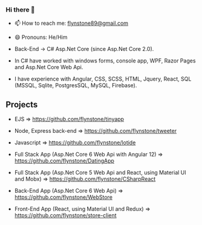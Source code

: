 ### Hi there 👋

- 📫 How to reach me: flynstone89@gmail.com
- 😄 Pronouns: He/Him

- Back-End -> C# Asp.Net Core (since Asp.Net Core 2.0).
- In C# have worked with windows forms, console app, WPF, Razor Pages and Asp.Net Core Web Api.
- I have experience with Angular, CSS, SCSS, HTML, Jquery, React, SQL (MSSQL, Sqlite, PostgresSQL, MySQL, Firebase).

## Projects

- EJS => https://github.com/flynstone/tinyapp
- Node, Express back-end => https://github.com/flynstone/tweeter
- Javascript => https://github.com/flynstone/lotide

- Full Stack App (Asp.Net Core 6 Web Api with Angular 12) => https://github.com/flynstone/DatingApp

- Full Stack App (Asp.Net Core 5 Web Api and React, using Material UI and Mobx) => https://github.com/flynstone/CSharpReact

- Back-End App (Asp.Net Core 6 Web Api) => https://github.com/flynstone/WebStore
- Front-End App (React, using Material UI and Redux) => https://github.com/flynstone/store-client
